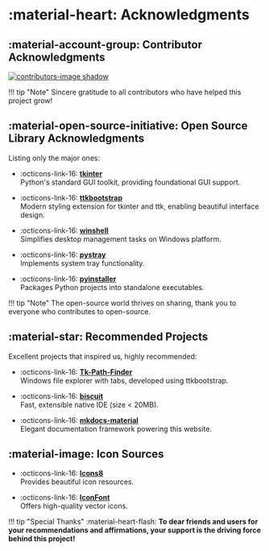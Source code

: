 # :material-heart: Acknowledgments

## :material-account-group: Contributor Acknowledgments

<a href="https://github.com/pyheight/ttk-file-explorer/graphs/contributors">
<img src="https://contrib.rocks/image?repo=pyheight/ttk-file-explorer" alt="contributors-image shadow">
</a>

!!! tip "Note"
	Sincere gratitude to all contributors who have helped this project grow!

## :material-open-source-initiative: Open Source Library Acknowledgments

Listing only the major ones:

<div class="grid cards" markdown>

- :octicons-link-16: [**tkinter**](https://docs.python.org/3/library/tkinter.html)  
Python's standard GUI toolkit, providing foundational GUI support.

- :octicons-link-16: [**ttkbootstrap**](https://github.com/israel-dryer/ttkbootstrap)  
Modern styling extension for tkinter and ttk, enabling beautiful interface design.

- :octicons-link-16: [**winshell**](https://github.com/tjguk/winshell)  
Simplifies desktop management tasks on Windows platform.

- :octicons-link-16: [**pystray**](https://github.com/moses-palmer/pystray)  
Implements system tray functionality.

- :octicons-link-16: [**pyinstaller**](https://github.com/pyinstaller/pyinstaller)  
Packages Python projects into standalone executables.

</div>

!!! tip "Note"
	The open-source world thrives on sharing, thank you to everyone who contributes to open-source.

## :material-star: Recommended Projects

Excellent projects that inspired us, highly recommended:

<div class="grid cards" markdown>

- :octicons-link-16: [**Tk-Path-Finder**](https://github.com/domhnallmorr/Tk-Path-Finder)  
Windows file explorer with tabs, developed using ttkbootstrap.

- :octicons-link-16: [**biscuit**](https://github.com/tomlin7/biscuit)  
Fast, extensible native IDE (size < 20MB).

- :octicons-link-16: [**mkdocs-material**](https://github.com/squidfunk/mkdocs-material)  
Elegant documentation framework powering this website.

</div>

## :material-image: Icon Sources

<div class="grid cards" markdown>

- :octicons-link-16: [**Icons8**](https://icons8.com)  
Provides beautiful icon resources.

- :octicons-link-16: [**IconFont**](https://www.iconfont.cn)  
Offers high-quality vector icons.

</div>

!!! tip "Special Thanks"
	:material-heart-flash: **To dear friends and users for your recommendations and affirmations, your support is the driving force behind this project!**
